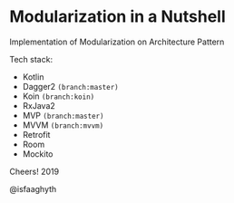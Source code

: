 # Modularization in a Nutshell
Implementation of Modularization on Architecture Pattern

Tech stack:

- Kotlin
- Dagger2 `(branch:master)`
- Koin `(branch:koin)`
- RxJava2
- MVP `(branch:master)`
- MVVM `(branch:mvvm)`
- Retrofit
- Room
- Mockito


Cheers! 2019

@isfaaghyth
